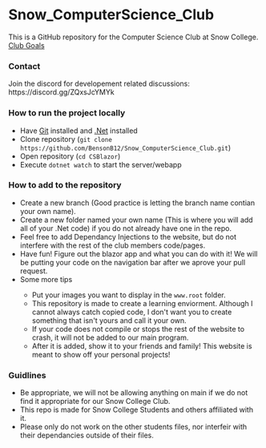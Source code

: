 # Snow_ComputerScience_Club
This is a GitHub repository for the Computer Science Club at Snow College. 
<a href="/ClubGoals.pdf">Club Goals</a>

<h3>Contact</h4>
Join the discord for developement related discussions: https://discord.gg/ZQxsJcYMYk

<h3>How to run the project locally</h3>
<ul>
  <li>Have <a href="https://githubdesktop.org/en/index.html">Git</a> installed and <a href="https://dotnet.microsoft.com/en-us/download/dotnet-framework">.Net</a> installed</li>
  <li>Clone repository (<code>git clone https://github.com/BensonB12/Snow_ComputerScience_Club.git</code>)</li>
  <li>Open repository (<code>cd CSBlazor</code>)</li>
  <li>Execute <code>dotnet watch</code> to start the server/webapp</li>
</ul>


<h3>How to add to the repository</h3>
<ul>
  <li>Create a new branch (Good practice is letting the branch name contian your own name).</li>
  <li>Create a new folder named your own name (This is where you will add all of your .Net code) if you do not already have one in the repo.</li>
  <li>Feel free to add Dependancy Injections to the website, but do not interfere with the rest of the club members code/pages.</li>
  <li>Have fun! Figure out the blazor app and what you can do with it! We will be putting your code on the navigation bar after we aprove your pull request.</li>
  <li>Some more tips </li>
    <ul>
      <li>Put your images you want to display in the <code>www.root</code> folder.</li>
      <li>This repository is made to create a learning enviorment. Although I cannot always catch copied code, I don't want you to create something that isn't yours and call it your own.</li>
      <li>If your code does not compile or stops the rest of the website to crash, it will not be added to our main program.</li>
      <li>After it is added, show it to your friends and family! This website is meant to show off your personal projects!</li>
    </ul>
</ul>

<h3>Guidlines</h3>
<ul>
  <li>Be appropriate, we will not be allowing anything on main if we do not find it appropriate for our Snow College Club.</li>
  <li>This repo is made for Snow College Students and others affiliated with it. </li>
  <li>Please only do not work on the other students files, nor interfeir with their dependancies outside of their files. </li>
</ul>
